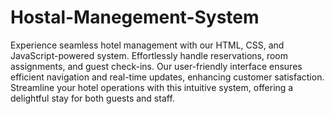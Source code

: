 # Hostal-Manegement-System

Experience seamless hotel management with our HTML, CSS, and JavaScript-powered system. Effortlessly handle reservations, room assignments, and guest check-ins. Our user-friendly interface ensures efficient navigation and real-time updates, enhancing customer satisfaction. Streamline your hotel operations with this intuitive system, offering a delightful stay for both guests and staff.
